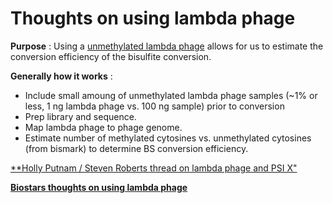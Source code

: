 # Thoughts on using lambda phage

**Purpose** : Using a [unmethylated lambda phage](https://www.promega.com/products/biochemicals-and-labware/nucleic-acids/unmethylated-lambda-dna/?catNum=D1521#specifications) allows for us to estimate the conversion efficiency of the bisulfite conversion.

**Generally how it works** :  
 * Include small amoung of unmethylated lambda phage samples (~1% or less, 1 ng lambda phage vs. 100 ng sample) prior to conversion
 * Prep library and sequence.
 * Map lambda phage to phage genome.
 * Estimate number of methylated cytosines vs. unmethylated cytosines (from bismark) to determine BS conversion efficiency.

[**Holly Putnam / Steven Roberts thread on lambda phage and PSI X"](https://github.com/RobertsLab/resources/issues/753)  

[**Biostars thoughts on using lambda phage**](https://www.biostars.org/p/151034/)
